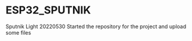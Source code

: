 # ESP32_SPUTNIK
Sputnik Light
20220530  Started the repository for the project and upload some files

